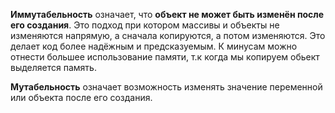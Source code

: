 **Иммутабельность** означает, что **объект не может быть изменён после его создания**. Это подход при котором массивы и объекты не изменяются напрямую, а сначала копируются, а потом изменяются. Это делает код более надёжным и предсказуемым. К минусам можно отнести большее использование памяти, т.к когда мы копируем обьект выделяется память.

**Мутабельность** означает возможность изменять значение переменной или объекта после его создания.
